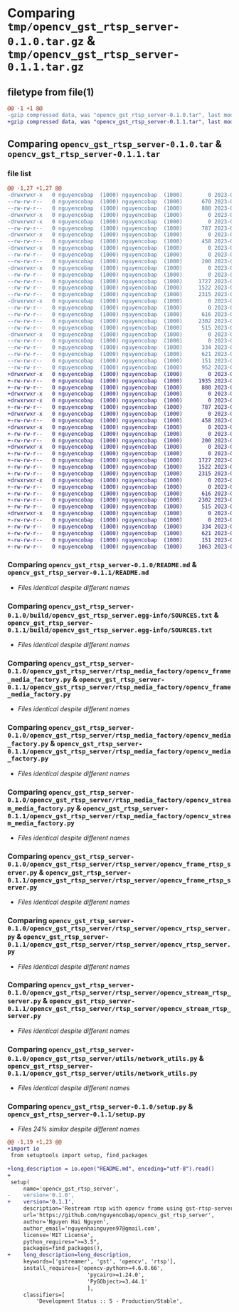 # Comparing `tmp/opencv_gst_rtsp_server-0.1.0.tar.gz` & `tmp/opencv_gst_rtsp_server-0.1.1.tar.gz`

## filetype from file(1)

```diff
@@ -1 +1 @@
-gzip compressed data, was "opencv_gst_rtsp_server-0.1.0.tar", last modified: Fri Jul 28 08:34:51 2023, max compression
+gzip compressed data, was "opencv_gst_rtsp_server-0.1.1.tar", last modified: Fri Jul 28 08:45:43 2023, max compression
```

## Comparing `opencv_gst_rtsp_server-0.1.0.tar` & `opencv_gst_rtsp_server-0.1.1.tar`

### file list

```diff
@@ -1,27 +1,27 @@
-drwxrwxr-x   0 nguyencobap  (1000) nguyencobap  (1000)        0 2023-07-28 08:34:51.089573 opencv_gst_rtsp_server-0.1.0/
--rw-rw-r--   0 nguyencobap  (1000) nguyencobap  (1000)      670 2023-07-28 08:34:51.089573 opencv_gst_rtsp_server-0.1.0/PKG-INFO
--rw-rw-r--   0 nguyencobap  (1000) nguyencobap  (1000)      880 2023-07-28 08:30:13.000000 opencv_gst_rtsp_server-0.1.0/README.md
-drwxrwxr-x   0 nguyencobap  (1000) nguyencobap  (1000)        0 2023-07-28 08:34:51.085573 opencv_gst_rtsp_server-0.1.0/build/
-drwxrwxr-x   0 nguyencobap  (1000) nguyencobap  (1000)        0 2023-07-28 08:34:51.089573 opencv_gst_rtsp_server-0.1.0/build/opencv_gst_rtsp_server.egg-info/
--rw-rw-r--   0 nguyencobap  (1000) nguyencobap  (1000)      787 2023-07-28 08:34:51.000000 opencv_gst_rtsp_server-0.1.0/build/opencv_gst_rtsp_server.egg-info/SOURCES.txt
-drwxrwxr-x   0 nguyencobap  (1000) nguyencobap  (1000)        0 2023-07-28 08:34:51.089573 opencv_gst_rtsp_server-0.1.0/opencv_gst_rtsp_server/
--rw-rw-r--   0 nguyencobap  (1000) nguyencobap  (1000)      458 2023-07-28 08:25:39.000000 opencv_gst_rtsp_server-0.1.0/opencv_gst_rtsp_server/__init__.py
-drwxrwxr-x   0 nguyencobap  (1000) nguyencobap  (1000)        0 2023-07-28 08:34:51.089573 opencv_gst_rtsp_server-0.1.0/opencv_gst_rtsp_server/exception/
--rw-rw-r--   0 nguyencobap  (1000) nguyencobap  (1000)        0 2023-07-28 04:16:13.000000 opencv_gst_rtsp_server-0.1.0/opencv_gst_rtsp_server/exception/__init__.py
--rw-rw-r--   0 nguyencobap  (1000) nguyencobap  (1000)      200 2023-07-28 04:12:31.000000 opencv_gst_rtsp_server-0.1.0/opencv_gst_rtsp_server/exception/network_exception.py
-drwxrwxr-x   0 nguyencobap  (1000) nguyencobap  (1000)        0 2023-07-28 08:34:51.089573 opencv_gst_rtsp_server-0.1.0/opencv_gst_rtsp_server/rtsp_media_factory/
--rw-rw-r--   0 nguyencobap  (1000) nguyencobap  (1000)        0 2023-07-28 04:16:16.000000 opencv_gst_rtsp_server-0.1.0/opencv_gst_rtsp_server/rtsp_media_factory/__init__.py
--rw-rw-r--   0 nguyencobap  (1000) nguyencobap  (1000)     1727 2023-07-28 04:13:53.000000 opencv_gst_rtsp_server-0.1.0/opencv_gst_rtsp_server/rtsp_media_factory/opencv_frame_media_factory.py
--rw-rw-r--   0 nguyencobap  (1000) nguyencobap  (1000)     1522 2023-07-28 04:13:59.000000 opencv_gst_rtsp_server-0.1.0/opencv_gst_rtsp_server/rtsp_media_factory/opencv_media_factory.py
--rw-rw-r--   0 nguyencobap  (1000) nguyencobap  (1000)     2315 2023-07-28 04:14:05.000000 opencv_gst_rtsp_server-0.1.0/opencv_gst_rtsp_server/rtsp_media_factory/opencv_stream_media_factory.py
-drwxrwxr-x   0 nguyencobap  (1000) nguyencobap  (1000)        0 2023-07-28 08:34:51.089573 opencv_gst_rtsp_server-0.1.0/opencv_gst_rtsp_server/rtsp_server/
--rw-rw-r--   0 nguyencobap  (1000) nguyencobap  (1000)        0 2023-07-28 04:16:18.000000 opencv_gst_rtsp_server-0.1.0/opencv_gst_rtsp_server/rtsp_server/__init__.py
--rw-rw-r--   0 nguyencobap  (1000) nguyencobap  (1000)      616 2023-07-28 04:14:10.000000 opencv_gst_rtsp_server-0.1.0/opencv_gst_rtsp_server/rtsp_server/opencv_frame_rtsp_server.py
--rw-rw-r--   0 nguyencobap  (1000) nguyencobap  (1000)     2302 2023-07-28 04:14:18.000000 opencv_gst_rtsp_server-0.1.0/opencv_gst_rtsp_server/rtsp_server/opencv_rtsp_server.py
--rw-rw-r--   0 nguyencobap  (1000) nguyencobap  (1000)      515 2023-07-28 04:14:22.000000 opencv_gst_rtsp_server-0.1.0/opencv_gst_rtsp_server/rtsp_server/opencv_stream_rtsp_server.py
-drwxrwxr-x   0 nguyencobap  (1000) nguyencobap  (1000)        0 2023-07-28 08:34:51.089573 opencv_gst_rtsp_server-0.1.0/opencv_gst_rtsp_server/utils/
--rw-rw-r--   0 nguyencobap  (1000) nguyencobap  (1000)        0 2023-07-28 04:16:21.000000 opencv_gst_rtsp_server-0.1.0/opencv_gst_rtsp_server/utils/__init__.py
--rw-rw-r--   0 nguyencobap  (1000) nguyencobap  (1000)      334 2023-07-28 04:12:44.000000 opencv_gst_rtsp_server-0.1.0/opencv_gst_rtsp_server/utils/log_utils.py
--rw-rw-r--   0 nguyencobap  (1000) nguyencobap  (1000)      621 2023-07-28 04:12:44.000000 opencv_gst_rtsp_server-0.1.0/opencv_gst_rtsp_server/utils/network_utils.py
--rw-rw-r--   0 nguyencobap  (1000) nguyencobap  (1000)      151 2023-07-28 08:34:51.089573 opencv_gst_rtsp_server-0.1.0/setup.cfg
--rw-rw-r--   0 nguyencobap  (1000) nguyencobap  (1000)      952 2023-07-28 08:33:51.000000 opencv_gst_rtsp_server-0.1.0/setup.py
+drwxrwxr-x   0 nguyencobap  (1000) nguyencobap  (1000)        0 2023-07-28 08:45:43.104021 opencv_gst_rtsp_server-0.1.1/
+-rw-rw-r--   0 nguyencobap  (1000) nguyencobap  (1000)     1935 2023-07-28 08:45:43.104021 opencv_gst_rtsp_server-0.1.1/PKG-INFO
+-rw-rw-r--   0 nguyencobap  (1000) nguyencobap  (1000)      880 2023-07-28 08:30:13.000000 opencv_gst_rtsp_server-0.1.1/README.md
+drwxrwxr-x   0 nguyencobap  (1000) nguyencobap  (1000)        0 2023-07-28 08:45:43.104021 opencv_gst_rtsp_server-0.1.1/build/
+drwxrwxr-x   0 nguyencobap  (1000) nguyencobap  (1000)        0 2023-07-28 08:45:43.104021 opencv_gst_rtsp_server-0.1.1/build/opencv_gst_rtsp_server.egg-info/
+-rw-rw-r--   0 nguyencobap  (1000) nguyencobap  (1000)      787 2023-07-28 08:45:43.000000 opencv_gst_rtsp_server-0.1.1/build/opencv_gst_rtsp_server.egg-info/SOURCES.txt
+drwxrwxr-x   0 nguyencobap  (1000) nguyencobap  (1000)        0 2023-07-28 08:45:43.104021 opencv_gst_rtsp_server-0.1.1/opencv_gst_rtsp_server/
+-rw-rw-r--   0 nguyencobap  (1000) nguyencobap  (1000)      458 2023-07-28 08:25:39.000000 opencv_gst_rtsp_server-0.1.1/opencv_gst_rtsp_server/__init__.py
+drwxrwxr-x   0 nguyencobap  (1000) nguyencobap  (1000)        0 2023-07-28 08:45:43.104021 opencv_gst_rtsp_server-0.1.1/opencv_gst_rtsp_server/exception/
+-rw-rw-r--   0 nguyencobap  (1000) nguyencobap  (1000)        0 2023-07-28 04:16:13.000000 opencv_gst_rtsp_server-0.1.1/opencv_gst_rtsp_server/exception/__init__.py
+-rw-rw-r--   0 nguyencobap  (1000) nguyencobap  (1000)      200 2023-07-28 04:12:31.000000 opencv_gst_rtsp_server-0.1.1/opencv_gst_rtsp_server/exception/network_exception.py
+drwxrwxr-x   0 nguyencobap  (1000) nguyencobap  (1000)        0 2023-07-28 08:45:43.104021 opencv_gst_rtsp_server-0.1.1/opencv_gst_rtsp_server/rtsp_media_factory/
+-rw-rw-r--   0 nguyencobap  (1000) nguyencobap  (1000)        0 2023-07-28 04:16:16.000000 opencv_gst_rtsp_server-0.1.1/opencv_gst_rtsp_server/rtsp_media_factory/__init__.py
+-rw-rw-r--   0 nguyencobap  (1000) nguyencobap  (1000)     1727 2023-07-28 04:13:53.000000 opencv_gst_rtsp_server-0.1.1/opencv_gst_rtsp_server/rtsp_media_factory/opencv_frame_media_factory.py
+-rw-rw-r--   0 nguyencobap  (1000) nguyencobap  (1000)     1522 2023-07-28 04:13:59.000000 opencv_gst_rtsp_server-0.1.1/opencv_gst_rtsp_server/rtsp_media_factory/opencv_media_factory.py
+-rw-rw-r--   0 nguyencobap  (1000) nguyencobap  (1000)     2315 2023-07-28 04:14:05.000000 opencv_gst_rtsp_server-0.1.1/opencv_gst_rtsp_server/rtsp_media_factory/opencv_stream_media_factory.py
+drwxrwxr-x   0 nguyencobap  (1000) nguyencobap  (1000)        0 2023-07-28 08:45:43.104021 opencv_gst_rtsp_server-0.1.1/opencv_gst_rtsp_server/rtsp_server/
+-rw-rw-r--   0 nguyencobap  (1000) nguyencobap  (1000)        0 2023-07-28 04:16:18.000000 opencv_gst_rtsp_server-0.1.1/opencv_gst_rtsp_server/rtsp_server/__init__.py
+-rw-rw-r--   0 nguyencobap  (1000) nguyencobap  (1000)      616 2023-07-28 04:14:10.000000 opencv_gst_rtsp_server-0.1.1/opencv_gst_rtsp_server/rtsp_server/opencv_frame_rtsp_server.py
+-rw-rw-r--   0 nguyencobap  (1000) nguyencobap  (1000)     2302 2023-07-28 04:14:18.000000 opencv_gst_rtsp_server-0.1.1/opencv_gst_rtsp_server/rtsp_server/opencv_rtsp_server.py
+-rw-rw-r--   0 nguyencobap  (1000) nguyencobap  (1000)      515 2023-07-28 04:14:22.000000 opencv_gst_rtsp_server-0.1.1/opencv_gst_rtsp_server/rtsp_server/opencv_stream_rtsp_server.py
+drwxrwxr-x   0 nguyencobap  (1000) nguyencobap  (1000)        0 2023-07-28 08:45:43.104021 opencv_gst_rtsp_server-0.1.1/opencv_gst_rtsp_server/utils/
+-rw-rw-r--   0 nguyencobap  (1000) nguyencobap  (1000)        0 2023-07-28 04:16:21.000000 opencv_gst_rtsp_server-0.1.1/opencv_gst_rtsp_server/utils/__init__.py
+-rw-rw-r--   0 nguyencobap  (1000) nguyencobap  (1000)      334 2023-07-28 04:12:44.000000 opencv_gst_rtsp_server-0.1.1/opencv_gst_rtsp_server/utils/log_utils.py
+-rw-rw-r--   0 nguyencobap  (1000) nguyencobap  (1000)      621 2023-07-28 04:12:44.000000 opencv_gst_rtsp_server-0.1.1/opencv_gst_rtsp_server/utils/network_utils.py
+-rw-rw-r--   0 nguyencobap  (1000) nguyencobap  (1000)      151 2023-07-28 08:45:43.104021 opencv_gst_rtsp_server-0.1.1/setup.cfg
+-rw-rw-r--   0 nguyencobap  (1000) nguyencobap  (1000)     1063 2023-07-28 08:44:57.000000 opencv_gst_rtsp_server-0.1.1/setup.py
```

### Comparing `opencv_gst_rtsp_server-0.1.0/README.md` & `opencv_gst_rtsp_server-0.1.1/README.md`

 * *Files identical despite different names*

### Comparing `opencv_gst_rtsp_server-0.1.0/build/opencv_gst_rtsp_server.egg-info/SOURCES.txt` & `opencv_gst_rtsp_server-0.1.1/build/opencv_gst_rtsp_server.egg-info/SOURCES.txt`

 * *Files identical despite different names*

### Comparing `opencv_gst_rtsp_server-0.1.0/opencv_gst_rtsp_server/rtsp_media_factory/opencv_frame_media_factory.py` & `opencv_gst_rtsp_server-0.1.1/opencv_gst_rtsp_server/rtsp_media_factory/opencv_frame_media_factory.py`

 * *Files identical despite different names*

### Comparing `opencv_gst_rtsp_server-0.1.0/opencv_gst_rtsp_server/rtsp_media_factory/opencv_media_factory.py` & `opencv_gst_rtsp_server-0.1.1/opencv_gst_rtsp_server/rtsp_media_factory/opencv_media_factory.py`

 * *Files identical despite different names*

### Comparing `opencv_gst_rtsp_server-0.1.0/opencv_gst_rtsp_server/rtsp_media_factory/opencv_stream_media_factory.py` & `opencv_gst_rtsp_server-0.1.1/opencv_gst_rtsp_server/rtsp_media_factory/opencv_stream_media_factory.py`

 * *Files identical despite different names*

### Comparing `opencv_gst_rtsp_server-0.1.0/opencv_gst_rtsp_server/rtsp_server/opencv_frame_rtsp_server.py` & `opencv_gst_rtsp_server-0.1.1/opencv_gst_rtsp_server/rtsp_server/opencv_frame_rtsp_server.py`

 * *Files identical despite different names*

### Comparing `opencv_gst_rtsp_server-0.1.0/opencv_gst_rtsp_server/rtsp_server/opencv_rtsp_server.py` & `opencv_gst_rtsp_server-0.1.1/opencv_gst_rtsp_server/rtsp_server/opencv_rtsp_server.py`

 * *Files identical despite different names*

### Comparing `opencv_gst_rtsp_server-0.1.0/opencv_gst_rtsp_server/rtsp_server/opencv_stream_rtsp_server.py` & `opencv_gst_rtsp_server-0.1.1/opencv_gst_rtsp_server/rtsp_server/opencv_stream_rtsp_server.py`

 * *Files identical despite different names*

### Comparing `opencv_gst_rtsp_server-0.1.0/opencv_gst_rtsp_server/utils/network_utils.py` & `opencv_gst_rtsp_server-0.1.1/opencv_gst_rtsp_server/utils/network_utils.py`

 * *Files identical despite different names*

### Comparing `opencv_gst_rtsp_server-0.1.0/setup.py` & `opencv_gst_rtsp_server-0.1.1/setup.py`

 * *Files 24% similar despite different names*

```diff
@@ -1,19 +1,23 @@
+import io
 from setuptools import setup, find_packages
 
+long_description = io.open("README.md", encoding="utf-8").read()
+
 setup(
     name='opencv_gst_rtsp_server',
-    version='0.1.0',    
+    version='0.1.1',
     description='Restream rtsp with opencv frame using gst-rtsp-server',
     url='https://github.com/nguyencobap/opencv_gst_rtsp_server',
     author='Nguyen Hai Nguyen',
     author_email='nguyenhainguyen97@gmail.com',
     license='MIT License',
     python_requires=">=3.5",
     packages=find_packages(),
+    long_description=long_description,
     keywords=['gstreamer', 'gst', 'opencv', 'rtsp'],
     install_requires=['opencv-python>=4.6.0.66',
                         'pycairo>=1.24.0',
                         'PyGObject>=3.44.1'
                         ],
     classifiers=[
         'Development Status :: 5 - Production/Stable',
```

